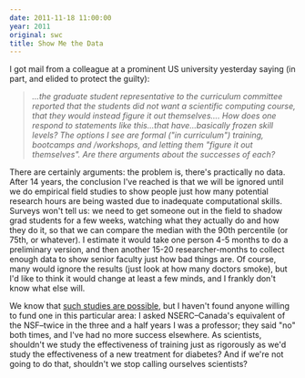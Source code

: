 ```yaml
---
date: 2011-11-18 11:00:00
year: 2011
original: swc
title: Show Me the Data
---
```

<p>I got mail from a colleague at a prominent US university yesterday saying (in part, and elided to protect the guilty):</p>
<blockquote><p><em>...the graduate student representative to the curriculum committee reported that the students did not want a scientific computing course, that they would instead figure it out themselves.... How does one respond to statements like this...that have...basically frozen skill levels? The options I see are formal ("in curriculum") training, bootcamps and /workshops, and letting them "figure it out themselves". Are there arguments about the successes of each?</em></p></blockquote>
<p>There are certainly arguments: the problem is, there's practically no data. After 14 years, the conclusion I've reached is that we will be ignored until we do empirical field studies to show people just how many potential research hours are being wasted due to inadequate computational skills. Surveys won't tell us: we need to get someone out in the field to shadow grad students for a few weeks, watching what they actually do and how they do it, so that we can compare the median with the 90th percentile (or 75th, or whatever). I estimate it would take one person 4-5 months to do a preliminary version, and then another 15-20 researcher-months to collect enough data to show senior faculty just how bad things are. Of course, many would ignore the results (just look at how many doctors smoke), but I'd like to think it would change at least a few minds, and I frankly don't know what else will.</p>
<p>We know that <a href="http://www.neverworkintheory.org/">such studies are possible</a>, but I haven't found anyone willing to fund one in this particular area: I asked NSERC–Canada's equivalent of the NSF–twice in the three and a half years I was a professor; they said "no" both times, and I've had no more success elsewhere. As scientists, shouldn't we study the effectiveness of training just as rigorously as we'd study the effectiveness of a new treatment for diabetes? And if we're not going to do that, shouldn't we stop calling ourselves scientists?</p>
